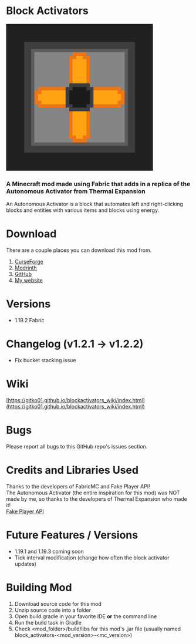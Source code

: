 # Block Activators
![Block Activators mod icon](/src/main/resources/assets/blockactivators/icon.png "Block Activators mod icon")
### A Minecraft mod made using Fabric that adds in a replica of the Autonomous Activator from Thermal Expansion

An Autonomous Activator is a block that automates left and right-clicking
blocks and entities with various items and blocks using energy.

# Download
There are a couple places you can download this mod from.
1. [CurseForge](https://www.curseforge.com/minecraft/mc-mods/block-activators)
2. [Modrinth](https://modrinth.com/mod/block_activators)
3. [GitHub](https://github.com/Gitko01/BlockActivators/releases)
4. [My website](https://gitko01.github.io)

# Versions
- 1.19.2 Fabric

# Changelog (v1.2.1 -> v1.2.2)
- Fix bucket stacking issue

# Wiki
[https://gitko01.github.io/blockactivators_wiki/index.html](https://gitko01.github.io/blockactivators_wiki/index.html)

# Bugs
Please report all bugs to this GitHub repo's issues section.

# Credits and Libraries Used
Thanks to the developers of FabricMC and Fake Player API!  
The Autonomous Activator (the entire inspiration for this mod) was NOT made by me, so thanks to the developers of Thermal Expansion who made it!  
[Fake Player API](https://github.com/CafeteriaGuild/fake-player-api)

# Future Features / Versions
- 1.19.1 and 1.19.3 coming soon
- Tick interval modification (change how often the block activator updates)

# Building Mod
1. Download source code for this mod
2. Unzip source code into a folder
3. Open build.gradle in your favorite IDE __or__ the command line
4. Run the build task in Gradle
5. Check <mod_folder>/build/libs for this mod's .jar file (usually named block_activators-<mod_version>-<mc_version>)